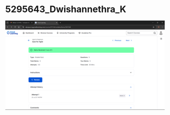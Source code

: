 # 5295643_Dwishannethra_K
![Test Score](https://github.com/Dwishannethra/5295643_Dwishannethra_K/blob/main/SDLC/test-score.png?raw=true)
